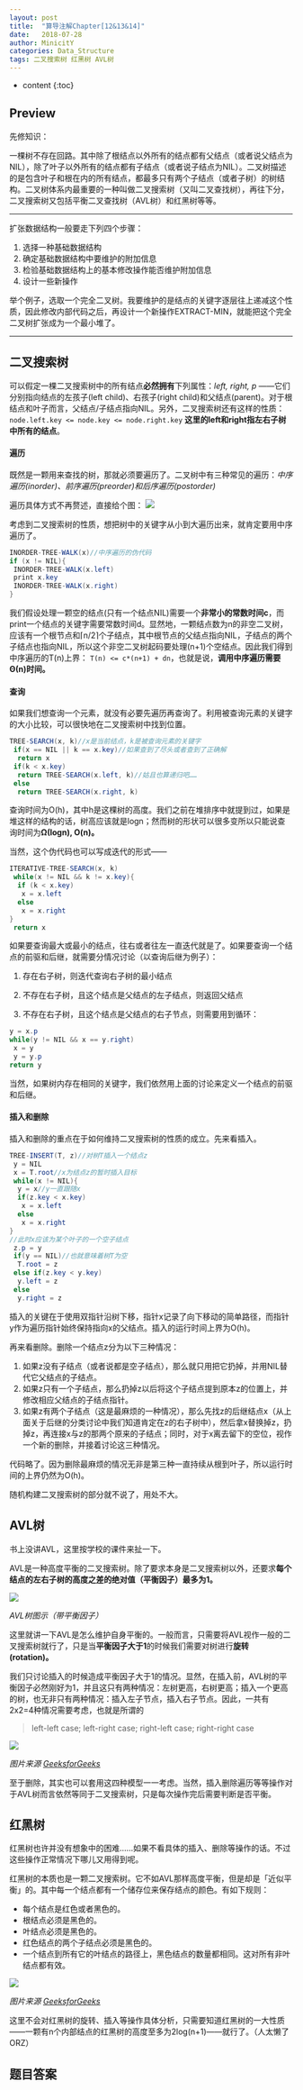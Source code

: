```yaml
---
layout: post
title:  "算导注解Chapter[12&13&14]"
date:   2018-07-28
author: MinicitY
categories: Data_Structure
tags: 二叉搜索树 红黑树 AVL树
---
```


* content
{:toc}

## **Preview**

先修知识：

一棵树不存在回路。其中除了根结点以外所有的结点都有父结点（或者说父结点为NIL），除了叶子以外所有的结点都有子结点（或者说子结点为NIL）。二叉树描述的是包含叶子和根在内的所有结点，都最多只有两个子结点（或者子树）的树结构。二叉树体系内最重要的一种叫做二叉搜索树（又叫二叉查找树），再往下分，二叉搜索树又包括平衡二叉查找树（AVL树）和红黑树等等。

***

扩张数据结构一般要走下列四个步骤：

1. 选择一种基础数据结构
2. 确定基础数据结构中要维护的附加信息
3. 检验基础数据结构上的基本修改操作能否维护附加信息
4. 设计一些新操作

举个例子，选取一个完全二叉树。我要维护的是结点的关键字逐层往上递减这个性质，因此修改内部代码之后，再设计一个新操作EXTRACT-MIN，就能把这个完全二叉树扩张成为一个最小堆了。

***




## **二叉搜索树**

可以假定一棵二叉搜索树中的所有结点**必然拥有**下列属性：_left, right, p_ ——它们分别指向结点的左孩子(left child)、右孩子(right child)和父结点(parent)。对于根结点和叶子而言，父结点/子结点指向NIL。另外，二叉搜索树还有这样的性质： `node.left.key <= node.key <= node.right.key` **这里的left和right指左右子树中所有的结点**。

#### 遍历

既然是一颗用来查找的树，那就必须要遍历了。二叉树中有三种常见的遍历：_中序遍历(inorder)、前序遍历(preorder)和后序遍历(postorder)_

遍历具体方式不再赘述，直接给个图：
![](https://raw.githubusercontent.com/MinicitY/MyImg/master/%E4%BA%8C%E5%8F%89%E6%A0%91%E9%81%8D%E5%8E%86.png)

考虑到二叉搜索树的性质，想把树中的关键字从小到大遍历出来，就肯定要用中序遍历了。

```java
INORDER-TREE-WALK(x)//中序遍历的伪代码
if (x != NIL){
 INORDER-TREE-WALK(x.left)
 print x.key
 INORDER-TREE-WALK(x.right)
}
```

我们假设处理一颗空的结点(只有一个结点NIL)需要一个**非常小的常数时间c**，而print一个结点的关键字需要常数时间d。显然地，一颗结点数为n的非空二叉树，应该有一个根节点和⌈n/2⌉个子结点，其中根节点的父结点指向NIL，子结点的两个子结点也指向NIL，所以这个非空二叉树起码要处理(n+1)个空结点。因此我们得到中序遍历的T(n)上界： `T(n) <= c*(n+1) + dn`，也就是说，**调用中序遍历需要Θ(n)时间。**

#### 查询

如果我们想查询一个元素，就没有必要先遍历再查询了。利用被查询元素的关键字的大小比较，可以很快地在二叉搜索树中找到位置。

```java
TREE-SEARCH(x, k)//x是当前结点，k是被查询元素的关键字
 if(x == NIL || k == x.key)//如果查到了尽头或者查到了正确解
  return x
 if(k < x.key)
  return TREE-SEARCH(x.left, k)//姑且也算递归吧……
 else
  return TREE-SEARCH(x.right, k)
```

查询时间为O(h)，其中h是这棵树的高度。我们之前在堆排序中就提到过，如果是堆这样的结构的话，树高应该就是logn；然而树的形状可以很多变所以只能说查询时间为**Ω(logn), O(n)。**

当然，这个伪代码也可以写成迭代的形式——

```java
ITERATIVE-TREE-SEARCH(x, k)
 while(x != NIL && k != x.key){
  if (k < x.key)
   x = x.left
  else
   x = x.right
}
 return x
```

如果要查询最大或最小的结点，往右或者往左一直迭代就是了。如果要查询一个结点的前驱和后继，就需要分情况讨论（以查询后继为例子）：

1. 存在右子树，则迭代查询右子树的最小结点

2. 不存在右子树，且这个结点是父结点的左子结点，则返回父结点

3. 不存在右子树，且这个结点是父结点的右子节点，则需要用到循环：
```java
y = x.p
while(y != NIL && x == y.right)
 x = y
 y = y.p
return y
```

当然，如果树内存在相同的关键字，我们依然用上面的讨论来定义一个结点的前驱和后继。

#### 插入和删除

插入和删除的重点在于如何维持二叉搜索树的性质的成立。先来看插入。

```java
TREE-INSERT(T, z)//对树T插入一个结点z
 y = NIL
 x = T.root//x为结点z的暂时插入目标
 while(x != NIL){
  y = x//y一直跟随x
  if(z.key < x.key)
   x = x.left
  else
   x = x.right   
}
//此时x应该为某个叶子的一个空子结点
 z.p = y
 if(y == NIL)//也就意味着树T为空
  T.root = z
 else if(z.key < y.key)
  y.left = z
 else
  y.right = z
```

插入的关键在于使用双指针沿树下移，指针x记录了向下移动的简单路径，而指针y作为遍历指针始终保持指向x的父结点。插入的运行时间上界为O(h)。

再来看删除。删除一个结点z分为以下三种情况：

1. 如果z没有子结点（或者说都是空子结点），那么就只用把它扔掉，并用NIL替代它父结点的子结点。
2. 如果z只有一个子结点，那么扔掉z以后将这个子结点提到原本z的位置上，并修改相应父结点的子结点指针。
3. 如果z有两个子结点（这是最麻烦的一种情况），那么先找z的后继结点x（从上面关于后继的分类讨论中我们知道肯定在z的右子树中），然后拿x替换掉z，扔掉z，再连接x与z的那两个原来的子结点；同时，对于x离去留下的空位，视作一个新的删除，并接着讨论这三种情况。

代码略了。因为删除最麻烦的情况无非是第三种一直持续从根到叶子，所以运行时间的上界仍然为O(h)。

随机构建二叉搜索树的部分就不说了，用处不大。

## **AVL树**

书上没讲AVL，这里按学校的课件来扯一下。

AVL是一种高度平衡的二叉搜索树。除了要求本身是二叉搜索树以外，还要求**每个结点的左右子树的高度之差的绝对值（平衡因子）最多为1。**

![](https://raw.githubusercontent.com/MinicitY/MyImg/master/AVL%E6%A0%91%E5%9B%BE%E7%A4%BA.png)

_AVL树图示（带平衡因子）_

这里就讲一下AVL是怎么维护自身平衡的。一般而言，只需要将AVL视作一般的二叉搜索树就行了，只是当**平衡因子大于1**的时候我们需要对树进行**旋转(rotation)。**

我们只讨论插入的时候造成平衡因子大于1的情况。显然，在插入前，AVL树的平衡因子必然刚好为1，并且这只有两种情况：左树更高，右树更高；插入一个更高的树，也无非只有两种情况：插入左子节点，插入右子节点。因此，一共有2x2=4种情况需要考虑，也就是所谓的

>left-left case; left-right case; right-left case; right-right case

![](https://raw.githubusercontent.com/MinicitY/MyImg/master/AVL%E7%9A%84%E6%97%8B%E8%BD%AC.png)

_图片来源 [GeeksforGeeks](https://www.geeksforgeeks.org/avl-tree-set-1-insertion/)_

至于删除，其实也可以套用这四种模型一一考虑。当然，插入删除遍历等等操作对于AVL树而言依然等同于二叉搜索树，只是每次操作完后需要判断是否平衡。

## **红黑树**

红黑树也许并没有想象中的困难……如果不看具体的插入、删除等操作的话。不过这些操作正常情况下哪儿又用得到呢。

红黑树的本质也是一颗二叉搜索树。它不如AVL那样高度平衡，但是却是「近似平衡」的。其中每一个结点都有一个储存位来保存结点的颜色。有如下规则：

- 每个结点是红色或者黑色的。
- 根结点必须是黑色的。
- 叶结点必须是黑色的。
- 红色结点的两个子结点必须是黑色的。
- 一个结点到所有它的叶结点的路径上，黑色结点的数量都相同。这对所有非叶结点都有效。

![](https://raw.githubusercontent.com/MinicitY/MyImg/master/RedBlackTree.png)

_图片来源 [GeeksforGeeks](https://www.geeksforgeeks.org/red-black-tree-set-1-introduction-2/)_

这里不会对红黑树的旋转、插入等操作具体分析，只需要知道红黑树的一大性质——一颗有n个内部结点的红黑树的高度至多为2log(n+1)——就行了。（人太懒了ORZ）

## **题目答案**